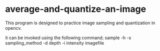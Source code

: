 # average-and-quantize-an-image

This program is designed to practice image sampling and quantization in opencv. 


it can be invoked using the following command; sample -h -s sampling_method -d depth -i intensity imagefile


